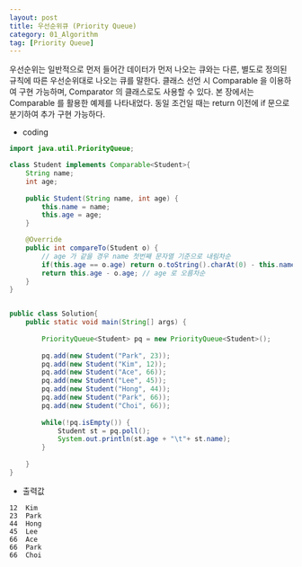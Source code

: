 ```yaml
---
layout: post
title: 우선순위큐 (Priority Queue)
category: 01_Algorithm
tag: [Priority Queue]
---
```


우선순위는 일반적으로 먼저 들어간 데이터가 먼저 나오는 큐와는 다른, 별도로 정의된 규칙에 따른 우선순위대로 나오는 큐를 말한다.
클래스 선언 시 Comparable 을 이용하여 구현 가능하며, Comparator 의 클래스로도 사용할 수 있다. 본 장에서는 Comparable 를 활용한 예제를 나타내었다.
동일 조건일 때는 return 이전에 if 문으로 분기하여 추가 구현 가능하다.



- coding

```java
import java.util.PriorityQueue;

class Student implements Comparable<Student>{
	String name;
	int age;
	
	public Student(String name, int age) {
		this.name = name;
		this.age = age;
	}

	@Override
	public int compareTo(Student o) {
		// age 가 같을 경우 name 첫번째 문자열 기준으로 내림차순
		if(this.age == o.age) return o.toString().charAt(0) - this.name.toString().charAt(0);  
		return this.age - o.age; // age 로 오름차순
	}
}


public class Solution{
	public static void main(String[] args) {
		
		PriorityQueue<Student> pq = new PriorityQueue<Student>();
		
		pq.add(new Student("Park", 23));
		pq.add(new Student("Kim", 12));
		pq.add(new Student("Ace", 66));
		pq.add(new Student("Lee", 45));
		pq.add(new Student("Hong", 44));
		pq.add(new Student("Park", 66));
		pq.add(new Student("Choi", 66));
		
		while(!pq.isEmpty()) {
			Student st = pq.poll();
			System.out.println(st.age + "\t"+ st.name);
		}
 
	}
}
```

- 출력값

```
12	Kim
23	Park
44	Hong
45	Lee
66	Ace
66	Park
66	Choi
``` 